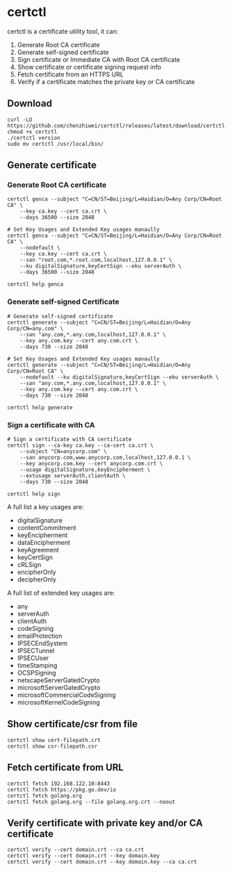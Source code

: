 # certctl

certctl is a certificate utility tool, it can:

1. Generate Root CA certificate
2. Generate self-signed certificate
3. Sign certificate or Immediate CA with Root CA certificate
4. Show certificate or certificate signing request info
5. Fetch certificate from an HTTPS URL
6. Verify if a certificate matches the private key or CA certificate

## Download

```
curl -LO https://github.com/chenzhiwei/certctl/releases/latest/download/certctl
chmod +x certctl
./certctl version
sudo mv certctl /usr/local/bin/
```

## Generate certificate

### Generate Root CA certificate

```
certctl genca --subject "C=CN/ST=Beijing/L=Haidian/O=Any Corp/CN=Root CA" \
    --key ca.key --cert ca.crt \
    --days 36500 --size 2048

# Set Key Usages and Extended Key usages manaully
certctl genca --subject "C=CN/ST=Beijing/L=Haidian/O=Any Corp/CN=Root CA" \
    --nodefault \
    --key ca.key --cert ca.crt \
    --san "root.com,*.root.com,localhost,127.0.0.1" \
    --ku digitalSignature,keyCertSign --eku serverAuth \
    --days 36500 --size 2048

certctl help genca
```

### Generate self-signed Certificate

```
# Generate self-signed certificate
certctl generate --subject "C=CN/ST=Beijing/L=Haidian/O=Any Corp/CN=any.com" \
    --san "any.com,*.any.com,localhost,127.0.0.1" \
    --key any.com.key --cert any.com.crt \
    --days 730 --size 2048

# Set Key Usages and Extended Key usages manaully
certctl generate --subject "C=CN/ST=Beijing/L=Haidian/O=Any Corp/CN=Root CA" \
    --nodefault --ku digitalSignature,keyCertSign --eku serverAuth \
    --san "any.com,*.any.com,localhost,127.0.0.1" \
    --key any.com.key --cert any.com.crt \
    --days 730 --size 2048

certctl help generate
```

### Sign a certificate with CA

```
# Sign a certificate with CA certificate
certctl sign --ca-key ca.key --ca-cert ca.crt \
    --subject "CN=anycorp.com" \
    --san anycorp.com,www.anycorp.com,localhost,127.0.0.1 \
    --key anycorp.com.key --cert anycorp.com.crt \
    --usage digitalSignature,keyEncipherment \
    --extusage serverAuth,clientAuth \
    --days 730 --size 2048

certctl help sign
```

A full list a key usages are:

* digitalSignature
* contentCommitment
* keyEncipherment
* dataEncipherment
* keyAgreement
* keyCertSign
* cRLSign
* encipherOnly
* decipherOnly

A full list of extended key usages are:

* any
* serverAuth
* clientAuth
* codeSigning
* emailProtection
* IPSECEndSystem
* IPSECTunnel
* IPSECUser
* timeStamping
* OCSPSigning
* netscapeServerGatedCrypto
* microsoftServerGatedCrypto
* microsoftCommercialCodeSigning
* microsoftKernelCodeSigning


## Show certificate/csr from file

```
certctl show cert-filepath.crt
certctl show csr-filepath.csr
```

## Fetch certificate from URL

```
certctl fetch 192.168.122.10:8443
certctl fetch https://pkg.go.dev/io
certctl fetch golang.org
certctl fetch golang.org --file golang.org.crt --noout
```

## Verify certificate with private key and/or CA certificate

```
certctl verify --cert domain.crt --ca ca.crt
certctl verify --cert domain.crt --key domain.key
certctl verify --cert domain.crt --key domain.key --ca ca.crt
```
